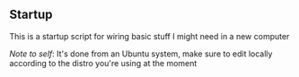 ## Startup
This is a startup script for wiring basic stuff I might need in a new computer

_Note to self_: It's done from an Ubuntu system, make sure to edit locally according to the distro you're using at the moment

